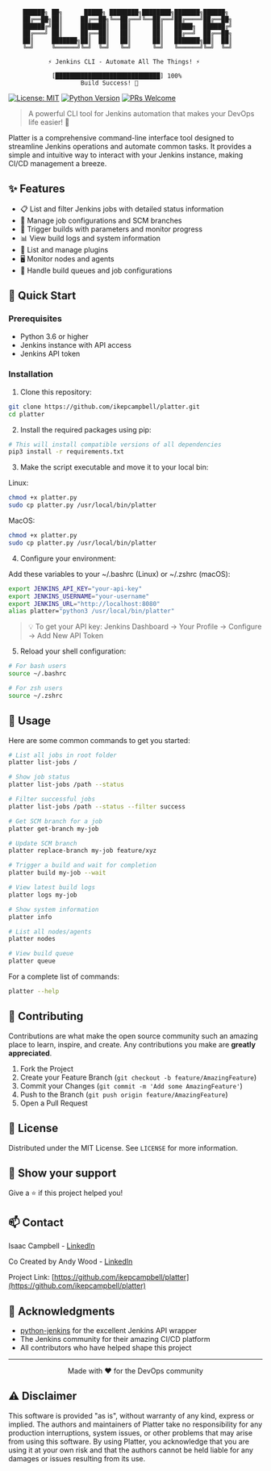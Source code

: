 ```
    ██████╗ ██╗      █████╗ ████████╗████████╗███████╗██████╗ 
    ██╔══██╗██║     ██╔══██╗╚══██╔══╝╚══██╔══╝██╔════╝██╔══██╗
    ██████╔╝██║     ███████║   ██║      ██║   █████╗  ██████╔╝
    ██╔═══╝ ██║     ██╔══██║   ██║      ██║   ██╔══╝  ██╔══██╗
    ██║     ███████╗██║  ██║   ██║      ██║   ███████╗██║  ██║
    ╚═╝     ╚══════╝╚═╝  ╚═╝   ╚═╝      ╚═╝   ╚══════╝╚═╝  ╚═╝
    
           ⚡ Jenkins CLI - Automate All The Things! ⚡
    
            [█████████████████████████████] 100%
                    Build Success! 🎉
```

[![License: MIT](https://img.shields.io/badge/License-MIT-yellow.svg)](https://opensource.org/licenses/MIT)
[![Python Version](https://img.shields.io/badge/python-3.6%2B-blue)](https://www.python.org/downloads/)
[![PRs Welcome](https://img.shields.io/badge/PRs-welcome-brightgreen.svg)](http://makeapullrequest.com)

> A powerful CLI tool for Jenkins automation that makes your DevOps life easier! 🚀

Platter is a comprehensive command-line interface tool designed to streamline Jenkins operations and automate common tasks. It provides a simple and intuitive way to interact with your Jenkins instance, making CI/CD management a breeze.



## ✨ Features

- 📋 List and filter Jenkins jobs with detailed status information
- 🔄 Manage job configurations and SCM branches
- 🚀 Trigger builds with parameters and monitor progress
- 📊 View build logs and system information
- 🔌 List and manage plugins
- 🖥️ Monitor nodes and agents
- 📝 Handle build queues and job configurations

## 🚀 Quick Start

### Prerequisites

- Python 3.6 or higher
- Jenkins instance with API access
- Jenkins API token

### Installation

1. Clone this repository:
```bash
git clone https://github.com/ikepcampbell/platter.git
cd platter
```

2. Install the required packages using pip:
```bash
# This will install compatible versions of all dependencies
pip3 install -r requirements.txt
```

3. Make the script executable and move it to your local bin:

Linux:
```bash
chmod +x platter.py
sudo cp platter.py /usr/local/bin/platter
```

MacOS:
```bash
chmod +x platter.py
sudo cp platter.py /usr/local/bin/platter
```

4. Configure your environment:

Add these variables to your ~/.bashrc (Linux) or ~/.zshrc (macOS):
```bash
export JENKINS_API_KEY="your-api-key"
export JENKINS_USERNAME="your-username"
export JENKINS_URL="http://localhost:8080"
alias platter="python3 /usr/local/bin/platter"
```

> 💡 To get your API key: Jenkins Dashboard → Your Profile → Configure → Add New API Token

5. Reload your shell configuration:
```bash
# For bash users
source ~/.bashrc

# For zsh users
source ~/.zshrc
```

## 🎯 Usage

Here are some common commands to get you started:

```bash
# List all jobs in root folder
platter list-jobs /

# Show job status
platter list-jobs /path --status

# Filter successful jobs
platter list-jobs /path --status --filter success

# Get SCM branch for a job
platter get-branch my-job

# Update SCM branch
platter replace-branch my-job feature/xyz

# Trigger a build and wait for completion
platter build my-job --wait

# View latest build logs
platter logs my-job

# Show system information
platter info

# List all nodes/agents
platter nodes

# View build queue
platter queue
```

For a complete list of commands:
```bash
platter --help
```

## 🤝 Contributing

Contributions are what make the open source community such an amazing place to learn, inspire, and create. Any contributions you make are **greatly appreciated**.

1. Fork the Project
2. Create your Feature Branch (`git checkout -b feature/AmazingFeature`)
3. Commit your Changes (`git commit -m 'Add some AmazingFeature'`)
4. Push to the Branch (`git push origin feature/AmazingFeature`)
5. Open a Pull Request

## 📝 License

Distributed under the MIT License. See `LICENSE` for more information.

## 🌟 Show your support

Give a ⭐️ if this project helped you!


## 📫 Contact

Isaac Campbell - [LinkedIn](https://www.linkedin.com/in/isaac-campbell/)

Co Created by Andy Wood - [LinkedIn](https://www.linkedin.com/in/andrew-wood-1899a630/)

Project Link: [https://github.com/ikepcampbell/platter](https://github.com/ikepcampbell/platter)

## 🙏 Acknowledgments

- [python-jenkins](https://python-jenkins.readthedocs.io/) for the excellent Jenkins API wrapper
- The Jenkins community for their amazing CI/CD platform
- All contributors who have helped shape this project

---

<p align="center">Made with ❤️ for the DevOps community</p>

## ⚠️ Disclaimer

This software is provided "as is", without warranty of any kind, express or implied. The authors and maintainers of Platter take no responsibility for any production interruptions, system issues, or other problems that may arise from using this software. By using Platter, you acknowledge that you are using it at your own risk and that the authors cannot be held liable for any damages or issues resulting from its use.


